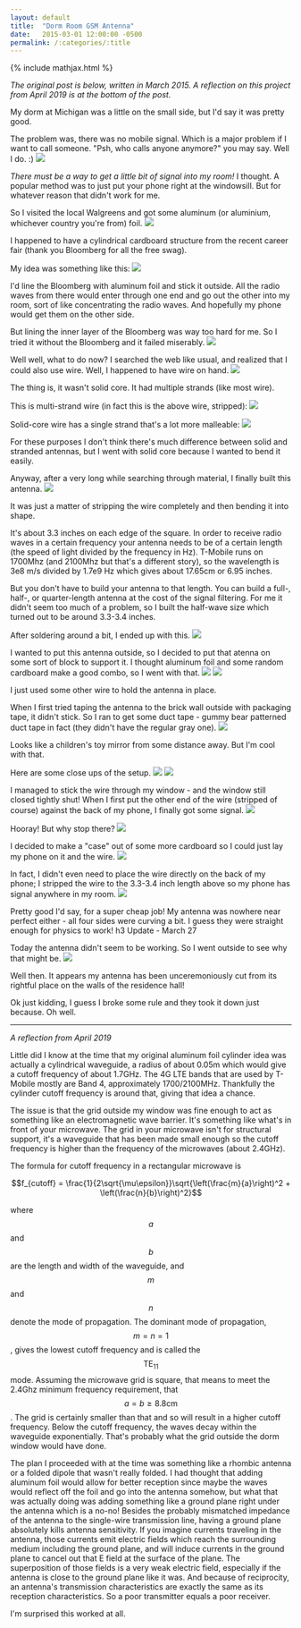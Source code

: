 ```yaml
---
layout: default
title:  "Dorm Room GSM Antenna"
date:   2015-03-01 12:00:00 -0500
permalink: /:categories/:title
---
```


{% include mathjax.html %}

*The original post is below, written in March 2015. A reflection on this project from April 2019 is at the bottom of the post.*

My dorm at Michigan was a little on the small side, but I'd say it was pretty good.

The problem was, there was no mobile signal. Which is a major problem if I want to call someone. &quot;Psh, who calls anyone anymore?&quot; you may say. Well I do. :)
<img class="img" src='/assets/projects/gsm/outdoors.jpg'/>

*There must be a way to get a little bit of signal into my room!* I thought. A popular method was to just put your phone right at the windowsill. But for whatever reason that didn't work for me.

So I visited the local Walgreens and got some aluminum (or aluminium, whichever country you're from) foil.
<img class="img" src='/assets/projects/gsm/cylinder.jpg'/>

I happened to have a cylindrical cardboard structure from the recent career fair (thank you Bloomberg for all the free swag).

My idea was something like this:
<img class="img" src='/assets/projects/gsm/ezsch1.jpg'/>

I'd line the Bloomberg with aluminum foil and stick it outside. All the radio waves from there would enter through one end and go out the other into my room, sort of like concentrating the radio waves. And hopefully my phone would get them on the other side.

But lining the inner layer of the Bloomberg was way too hard for me. So I tried it without the Bloomberg and it failed miserably.
<img class="img" src='/assets/projects/gsm/aluminum.jpg'/>

Well well, what to do now? I searched the web like usual, and realized that I could also use wire. Well, I happened to have wire on hand.
<img class="img" src='/assets/projects/gsm/wire1.jpg'/>

The thing is, it wasn't solid core. It had multiple strands (like most wire).

This is multi-strand wire (in fact this is the above wire, stripped):
<img class="img" src='/assets/projects/gsm/wire2.jpg'/>

Solid-core wire has a single strand that's a lot more malleable:
<img class="img" src='/assets/projects/gsm/wire3.jpg'/>

For these purposes I don't think there's much difference between solid and stranded antennas, but I went with solid core because I wanted to bend it easily.

Anyway, after a very long while searching through material, I finally built this antenna.
<img class="img" src='/assets/projects/gsm/antennasimple.jpg'/>

It was just a matter of stripping the wire completely and then bending it into shape.

It's about 3.3 inches on each edge of the square. In order to receive radio waves in a certain frequency your antenna needs to be of a certain length (the speed of light divided by the frequency in Hz). T-Mobile runs on 1700Mhz (and 2100Mhz but that's a different story), so the wavelength is 3e8 m/s divided by 1.7e9 Hz which gives about 17.65cm or 6.95 inches.

But you don't have to build your antenna to that length. You can build a full-, half-, or quarter-length antenna at the cost of the signal filtering. For me it didn't seem too much of a problem, so I built the half-wave size which turned out to be around 3.3-3.4 inches.

After soldering around a bit, I ended up with this.
<img class="img" src='/assets/projects/gsm/antenna.jpg'/>

I wanted to put this antenna outside, so I decided to put that atenna on some sort of block to support it. I thought aluminum foil and some random cardboard make a good combo, so I went with that.
<img class="img" src='/assets/projects/gsm/foil.jpg'/>
<img class="img" src='/assets/projects/gsm/antennacomplete.jpg'/>

I just used some other wire to hold the antenna in place.

When I first tried taping the antenna to the brick wall outside with packaging tape, it didn't stick. So I ran to get some duct tape - gummy bear patterned duct tape in fact (they didn't have the regular gray one).
<img class="img" src='/assets/projects/gsm/antennaoutside.jpg'/>

Looks like a children's toy mirror from some distance away. But I'm cool with that.

Here are some close ups of the setup.
<img class="img" src='/assets/projects/gsm/antennaflash.jpg'/>
<img class="img" src='/assets/projects/gsm/outsidewiring.jpg'/>

I managed to stick the wire through my window - and the window still closed tightly shut! When I first put the other end of the wire (stripped of course) against the back of my phone, I finally got some signal.
<img class="img" src='/assets/projects/gsm/signal1.jpg'/>

Hooray! But why stop there?
<img class="img" src='/assets/projects/gsm/wires.jpg'/>

I decided to make a "case" out of some more cardboard so I could just lay my phone on it and the wire.
<img class="img" src='/assets/projects/gsm/case.jpg'/>

In fact, I didn't even need to place the wire directly on the back of my phone; I stripped the wire to the 3.3-3.4 inch length above so my phone has signal anywhere in my room.
<img class="img" src='/assets/projects/gsm/signal2.jpg'/>

Pretty good I'd say, for a super cheap job! My antenna was nowhere near perfect either - all four sides were curving a bit. I guess they were straight enough for physics to work!
h3 Update - March 27

Today the antenna didn't seem to be working. So I went outside to see why that might be.
<img class="img" src='/assets/projects/gsm/cut.jpg'/>

Well then. It appears my antenna has been unceremoniously cut from its rightful place on the walls of the residence hall!

Ok just kidding, I guess I broke some rule and they took it down just because. Oh well.

<hr>

*A reflection from April 2019*

Little did I know at the time that my original aluminum foil cylinder idea was actually a cylindrical waveguide, a radius of about 0.05m which would give a cutoff frequency of about 1.7GHz. The 4G LTE bands that are used by T-Mobile mostly are Band 4, approximately 1700/2100MHz. Thankfully the cylinder cutoff frequency is around that, giving that idea a chance.

The issue is that the grid outside my window was fine enough to act as something like an electromagnetic wave barrier. It's something like what's in front of your microwave. The grid in your microwave isn't for structural support, it's a waveguide that has been made small enough so the cutoff frequency is higher than the frequency of the microwaves (about 2.4GHz).

The formula for cutoff frequency in a rectangular microwave is

$$f_{cutoff} = \frac{1}{2\sqrt{\mu\epsilon}}\sqrt{\left(\frac{m}{a}\right)^2 + \left(\frac{n}{b}\right)^2}$$

where $$a$$ and $$b$$ are the length and width of the waveguide, and $$m$$ and $$n$$ denote the mode of propagation. The dominant mode of propagation, $$m=n=1$$, gives the lowest cutoff frequency and is called the $$\text{TE}_{11}$$ mode. Assuming the microwave grid is square, that means to meet the 2.4Ghz minimum frequency requirement, that $$a=b\geq8.8\text{cm}$$. The grid is certainly smaller than that and so will result in a higher cutoff frequency. Below the cutoff frequency, the waves decay within the waveguide exponentially. That's probably what the grid outside the dorm window would have done.

The plan I proceeded with at the time was something like a rhombic antenna or a folded dipole that wasn't really folded. I had thought that adding aluminum foil would allow for better reception since maybe the waves would reflect off the foil and go into the antenna somehow, but what that was actually doing was adding something like a ground plane right under the antenna which is a no-no! Besides the probably mismatched impedance of the antenna to the single-wire transmission line, having a ground plane absolutely kills antenna sensitivity. If you imagine currents traveling in the antenna, those currents emit electric fields which reach the surrounding medium including the ground plane, and will induce currents in the ground plane to cancel out that E field at the surface of the plane. The superposition of those fields is a very weak electric field, especially if the antenna is close to the ground plane like it was. And because of reciprocity, an antenna's transmission characteristics are exactly the same as its reception characteristics. So a poor transmitter equals a poor receiver.

I'm surprised this worked at all.
